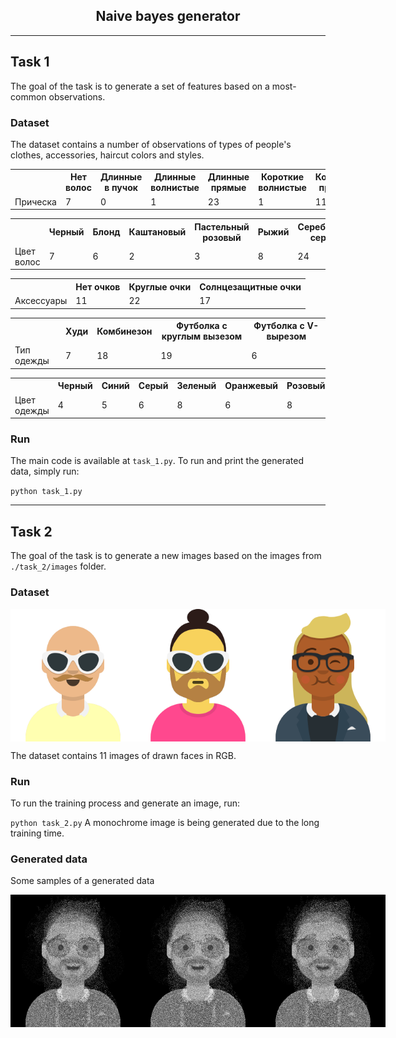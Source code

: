 <h2 align="center">Naive bayes generator</h2>
<hr>

## Task 1
The goal of the task is to generate a set of features based on a most-common observations. 
### Dataset
The dataset contains a number of observations of types of people's clothes, accessories, haircut colors and styles.
<table>
    <tr>
        <th></th>
        <th>Нет волос</th>
        <th>Длинные в пучок</th>
        <th>Длинные волнистые</th>
        <th>Длинные прямые</th>
        <th>Короткие волнистые</th>
        <th>Короткие прямые</th>
        <th>Короткая курчавые</th>
    </tr>
    <tr>
        <td>Прическа</td>
        <td>7</td>
        <td>0</td>
        <td>1</td>
        <td>23</td>
        <td>1</td>
        <td>11</td>
        <td>7</td>
    </tr>
</table>
<table>
    <tr>
        <th></th>
        <th>Черный</th>
        <th>Блонд</th>
        <th>Каштановый</th>
        <th>Пастельный розовый</th>
        <th>Рыжий</th>
        <th>Серебристо серый</th>
    </tr>
    <tr>
        <td>Цвет волос</td>
        <td>7</td>
        <td>6</td>
        <td>2</td>
        <td>3</td>
        <td>8</td>
        <td>24</td>
    </tr>
</table>
<table>
    <tr>
        <th></th>
        <th>Нет очков</th>
        <th>Круглые очки</th>
        <th>Солнцезащитные очки</th>
    </tr>
    <tr>
        <td>Аксессуары</td>
        <td>11</td>
        <td>22</td>
        <td>17</td>
    </tr>
</table>
<table>
    <tr>
        <th></th>
        <th>Худи</th>
        <th>Комбинезон</th>
        <th>Футболка с круглым вызезом</th>
        <th>Футболка с V-вырезом</th>
    </tr>
    <tr>
        <td>Тип одежды</td>
        <td>7</td>
        <td>18</td>
        <td>19</td>
        <td>6</td>
    </tr>
</table>
<table>
    <tr>
        <th></th>
        <th>Черный</th>
        <th>Синий</th>
        <th>Серый</th>
        <th>Зеленый</th>
        <th>Оранжевый</th>
        <th>Розовый</th>
        <th>Красный</th>
        <th>Белый</th>
    </tr>
    <tr>
        <td>Цвет одежды</td>
        <td>4</td>
        <td>5</td>
        <td>6</td>
        <td>8</td>
        <td>6</td>
        <td>8</td>
        <td>7</td>
        <td>6</td>
    </tr>
</table>

### Run
The main code is available at ``task_1.py``. To run and print the generated data, simply run: 

``
python task_1.py
``

<hr>

## Task 2
The goal of the task is to generate a new images based on the images from ``./task_2/images`` folder.
### Dataset
<div style="display: flex; flex-direction: row;">
    <img src="./task_2/images/avataaars_4.png" width="200">
    <img src="./task_2/images/avataaars_5.png" width="200">
    <img src="./task_2/images/avataaars_6.png" width="200">
</div>

The dataset contains 11 images of drawn faces in RGB.

### Run
To run the training process and generate an image, run:

``
python task_2.py
``
A monochrome image is being generated due to the long training time.

### Generated data
Some samples of a generated data

<div style="display: flex; flex-direction: row;">
    <img src="./task_2/test_image_0.png" width="200">
    <img src="./task_2/test_image_1.png" width="200">
    <img src="./task_2/test_image_2.png" width="200">
</div>
